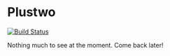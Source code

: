 # Plustwo

[![Build Status](https://travis-ci.org/plustwo/plustwo.svg?branch=development)](https://travis-ci.org/plustwo/plustwo)

Nothing much to see at the moment. Come back later!
